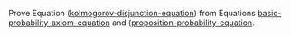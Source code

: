 

Prove
Equation (<a class="equationRef" title="" href="#">kolmogorov-disjunction-equation</a>) from
Equations <a class="equationRef" title="" href="#">basic-probability-axiom-equation</a>
and (<a class="equationRef" title="" href="#">proposition-probability-equation</a>.
